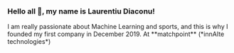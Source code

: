 ### Hello all :wave:, my name is Laurentiu Diaconu!

<!--
**dlawrences/dlawrences** is a ✨ _special_ ✨ repository because its `README.md` (this file) appears on your GitHub profile.
--!>

I am really passionate about Machine Learning and sports, and this is why I founded my first company in December 2019. At **matchpoint** (*innAIte technologies*)
